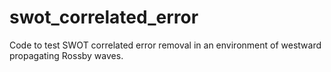 # swot_correlated_error
Code to test SWOT correlated error removal in an environment of westward propagating Rossby waves.
